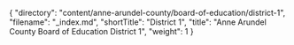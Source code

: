 {
  "directory": "content/anne-arundel-county/board-of-education/district-1",
  "filename": "_index.md",
  "shortTitle": "District 1",
  "title": "Anne Arundel County Board of Education District 1",
  "weight": 1
}
